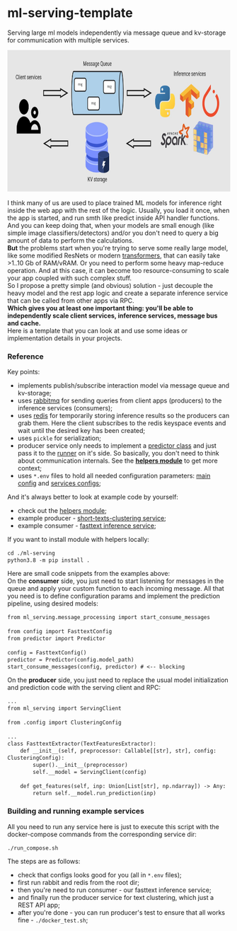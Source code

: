 # ml-serving-template  
Serving large ml models independently via message queue and kv-storage for communication with multiple services.  

<p align="center"> <img src="https://github.com/gasparian/ml-serving-template/blob/main/pics/logo3.jpg" height=320/> </p>  

I think many of us are used to place trained ML models for inference right inside the web app with the rest of the logic. Usually, you load it once, when the app is started, and run smth like predict inside API handler functions.  
And you can keep doing that, when your models are small enough (like simple image classifiers/detectors) and/or you don't need to query a big amount of data to perform the calculations.  
**But** the problems start when you're trying to serve some really large model, like some modified ResNets or modern [transformers](https://en.wikipedia.org/wiki/Transformer_(machine_learning_model)), that can easily take >1..10 Gb of RAM/vRAM. Or you need to perform some heavy map-reduce operation. And at this case, it can become too resource-consuming to scale your app coupled with such complex stuff.  
So I propose a pretty simple (and obvious) solution - just decouple the heavy model and the rest app logic and create a separate inference service that can be called from other apps via RPC.  
**Which gives you at least one important thing: you'll be able to independently scale client services, inference services, message bus and cache.**  
Here is a template that you can look at and use some ideas or implementation details in your projects.  

### Reference  

Key points:  
 - implements publish/subscribe interaction model via message queue and kv-storage;  
 - uses [rabbitmq](https://www.rabbitmq.com/) for sending queries from client apps (producers) to the inference services (consumers);  
 - uses [redis](https://redis.io/) for temporarily storing inference results so the producers can grab them. Here the client subscribes to the redis keyspace events and wait until the desired key has been created;  
 - uses `pickle` for serialization;  
 - producer service only needs to implement a [predictor class](https://github.com/gasparian/ml-serving-template/blob/main/ml-serving/ml_serving/inference.py) and just pass it to the [runner](https://github.com/gasparian/ml-serving-template/blob/main/ml-serving/ml_serving/message_processing.py) on it's side. So basically, you don't need to think about communication internals. See the **[helpers module](https://github.com/gasparian/ml-serving-template/blob/main/ml-serving/ml_serving)** to get more context;  
 - uses `*.env` files to hold all needed configuration parameters: [main config](https://github.com/gasparian/ml-serving-template/blob/main/variables.env) and [services configs](https://github.com/gasparian/ml-serving-template/blob/main/consumers/fasttext/variables.env);  

And it's always better to look at example code by yourself:  
 - check out the [helpers module](https://github.com/gasparian/ml-serving-template/blob/main/ml-serving/ml-serving);  
 - example producer - [short-texts-clustering service](https://github.com/gasparian/ml-serving-template/blob/main/producers/short-texts-clustering);  
 - example consumer - [fasttext inference service](https://github.com/gasparian/ml-serving-template/blob/main/consumers/fasttext);  

If you want to install module with helpers locally:  
```
cd ./ml-serving
python3.8 -m pip install .
```  
Here are small code snippets from the examples above:  
On the **consumer** side, you just need to start listening for messages in the queue and apply your custom function to each incoming message. All that you need is to define configuration params and implement the prediction pipeline, using desired models:  
```
from ml_serving.message_processing import start_consume_messages

from config import FasttextConfig
from predictor import Predictor

config = FasttextConfig()
predictor = Predictor(config.model_path)
start_consume_messages(config, predictor) # <-- blocking
```  

On the **producer** side, you just need to replace the usual model initialization and prediction code with the serving client and RPC:  
```
...
from ml_serving import ServingClient

from .config import ClusteringConfig

...
class FasttextExtractor(TextFeaturesExtractor):
    def __init__(self, preprocessor: Callable[[str], str], config: ClusteringConfig):
        super().__init__(preprocessor)
        self.__model = ServingClient(config)

    def get_features(self, inp: Union[List[str], np.ndarray]) -> Any:
        return self.__model.run_prediction(inp)
```  

### Building and running example services  

All you need to run any service here is just to execute this script with the docker-compose commands from the corresponding service dir:  
```
./run_compose.sh
```  
The steps are as follows:  
 - check that configs looks good for you (all in `*.env` files);  
 - first run rabbit and redis from the root dir;  
 - then you're need to run consumer - our fasttext inference service;  
 - and finally run the producer service for text clustering, which just a REST API app;  
 - after you're done - you can run producer's test to ensure that all works fine - `./docker_test.sh`;  
